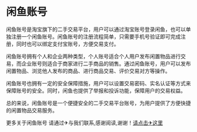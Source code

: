# 闲鱼账号

闲鱼账号是淘宝旗下的二手交易平台，用户可以通过淘宝账号登录闲鱼，也可以单独注册一个闲鱼账号。闲鱼账号的注册流程简单，只需要手机号验证即可完成注册，同时也可以绑定支付宝账号，方便交易支付。

闲鱼账号拥有个人和企业两种类型，个人账号适合个人用户发布闲置物品进行交易，而企业账号则适合于商家进行二手商品的销售。通过闲鱼账号，用户可以发布闲置物品、浏览他人发布的商品、进行商品交易、评价交易对方等操作。

闲鱼账号也拥有一定的安全保障措施，用户可以设置交易密码、实名认证等方式来保障账号的安全。同时，闲鱼也提供了举报和投诉功能，保障用户的交易权益。

总的来说，闲鱼账号是一个便捷安全的二手交易平台账号，为用户提供了方便快捷的闲置物品交易服务。

更多关于闲鱼账号 请通过✈与我们联系,感谢阅读,谢谢！[请点击✈这里](https://t.me/lm66bot)